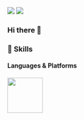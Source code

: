 <a href="https://khjtech.tistory.com" target="_blank"><img src="https://img.shields.io/badge/blog-000000?style=flat-square&logo=Tistory&logoColor=white"/></a>
<img src="https://img.shields.io/badge/icon0320@naver.com-03C75A?style=flat-square&logo=Naver&logoColor=white"/>

### Hi there 👋

### 💪 Skills
#### Languages & Platforms 
<p>
  <img src="http://1.234.189.11/gitlogo/Java.png" style="width:80px;">
  
  
</p>
<p>
</P>



<!--
**icon7777/icon7777** is a ✨ _special_ ✨ repository because its `README.md` (this file) appears on your GitHub profile.

![Anurag's GitHub stats](https://github-readme-stats.vercel.app/api?username=icon7777&show_icons=true&theme=radical)

Here are some ideas to get you started:

- 🔭 I’m currently working on ...
- 🌱 I’m currently learning ...
- 👯 I’m looking to collaborate on ...
- 🤔 I’m looking for help with ...
- 💬 Ask me about ...
- 📫 How to reach me: ...
- 😄 Pronouns: ...
- ⚡ Fun fact: ...
-->
